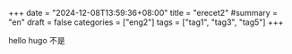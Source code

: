 +++
date = "2024-12-08T13:59:36+08:00"
title = "erecet2"
#summary = "en"
draft = false
categories = ["eng2"]
tags = ["tag1", "tag3", "tag5"]
+++

hello hugo
不是

